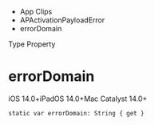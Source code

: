 

- App Clips
- APActivationPayloadError
-  errorDomain 

Type Property

# errorDomain

iOS 14.0+iPadOS 14.0+Mac Catalyst 14.0+

``` source
static var errorDomain: String { get }
```

